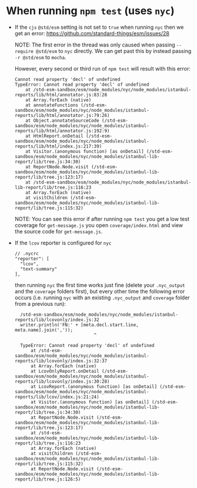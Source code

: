 # When running `npm test` (uses `nyc`)

- If the `cjs` `@std/esm` setting is not set to `true` when running `nyc` then
  we get an error: https://github.com/standard-things/esm/issues/28

  NOTE: The first error in the thread was only caused when passing
  `--require @std/esm` to `nyc` directly. We can get past this by instead
  passing `-r @std/esm` to `mocha`.

  However, every second or third run of `npm test` will result with this error:

      Cannot read property 'decl' of undefined
      TypeError: Cannot read property 'decl' of undefined
          at /std-esm-sandbox/esm/node_modules/nyc/node_modules/istanbul-reports/lib/html/annotator.js:83:28
          at Array.forEach (native)
          at annotateFunctions (/std-esm-sandbox/esm/node_modules/nyc/node_modules/istanbul-reports/lib/html/annotator.js:79:26)
          at Object.annotateSourceCode (/std-esm-sandbox/esm/node_modules/nyc/node_modules/istanbul-reports/lib/html/annotator.js:192:9)
          at HtmlReport.onDetail (/std-esm-sandbox/esm/node_modules/nyc/node_modules/istanbul-reports/lib/html/index.js:217:39)
          at Visitor.(anonymous function) [as onDetail] (/std-esm-sandbox/esm/node_modules/nyc/node_modules/istanbul-lib-report/lib/tree.js:34:30)
          at ReportNode.Node.visit (/std-esm-sandbox/esm/node_modules/nyc/node_modules/istanbul-lib-report/lib/tree.js:123:17)
          at /std-esm-sandbox/esm/node_modules/nyc/node_modules/istanbul-lib-report/lib/tree.js:116:23
          at Array.forEach (native)
          at visitChildren (/std-esm-sandbox/esm/node_modules/nyc/node_modules/istanbul-lib-report/lib/tree.js:115:32)

  NOTE: You can see this error if after running `npm test` you get a low test
  coverage for `get-message.js` you open `coverage/index.html` and view the
  source code for `get-message.js`.

- If the `lcov` reporter is configured for `nyc`

      // .nycrc
      "reporter": [
        "lcov",
        "text-summary"
      ],

  then running `nyc` the first time works just fine (delete your `.nyc_output`
  and the `coverage` folders first), but every other time the following error
  occurs (i.e. running `nyc` with an existing `.nyc_output` and `coverage`
  folder from a previous run):

        /std-esm-sandbox/esm/node_modules/nyc/node_modules/istanbul-reports/lib/lcovonly/index.js:32
        writer.println('FN:' + [meta.decl.start.line, meta.name].join(','));
                                    ^

        TypeError: Cannot read property 'decl' of undefined
            at /std-esm-sandbox/esm/node_modules/nyc/node_modules/istanbul-reports/lib/lcovonly/index.js:32:37
            at Array.forEach (native)
            at LcovOnlyReport.onDetail (/std-esm-sandbox/esm/node_modules/nyc/node_modules/istanbul-reports/lib/lcovonly/index.js:30:28)
            at LcovReport.(anonymous function) [as onDetail] (/std-esm-sandbox/esm/node_modules/nyc/node_modules/istanbul-reports/lib/lcov/index.js:21:24)
            at Visitor.(anonymous function) [as onDetail] (/std-esm-sandbox/esm/node_modules/nyc/node_modules/istanbul-lib-report/lib/tree.js:34:30)
            at ReportNode.Node.visit (/std-esm-sandbox/esm/node_modules/nyc/node_modules/istanbul-lib-report/lib/tree.js:123:17)
            at /std-esm-sandbox/esm/node_modules/nyc/node_modules/istanbul-lib-report/lib/tree.js:116:23
            at Array.forEach (native)
            at visitChildren (/std-esm-sandbox/esm/node_modules/nyc/node_modules/istanbul-lib-report/lib/tree.js:115:32)
            at ReportNode.Node.visit (/std-esm-sandbox/esm/node_modules/nyc/node_modules/istanbul-lib-report/lib/tree.js:126:5)
